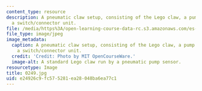 ```yaml
---
content_type: resource
description: A pneumatic claw setup, consisting of the Lego claw, a pump sensor, and
  a switch/connector unit.
file: /media/https%3A/open-learning-course-data-rc.s3.amazonaws.com/es-293-lego-robotics-spring-2007/e24926c9fc575281ea28048ba6ea77c1_0249.jpg
file_type: image/jpeg
image_metadata:
  caption: A pneumatic claw setup, consisting of the Lego claw, a pump sensor, and
    a switch/connector unit.
  credit: 'Credit: Photo by MIT OpenCourseWare.'
  image-alt: A standard Lego claw run by a pneumatic pump sensor.
resourcetype: Image
title: 0249.jpg
uid: e24926c9-fc57-5281-ea28-048ba6ea77c1
---
```

